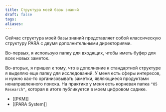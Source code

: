 ```yaml
---
title: Структура моей базы знаний
draft: false
tags: 
aliases:
---
```


Сейчас структура моей базы знаний представляет собой классическую структуру PARA с двумя дополнительными директориями. 

Во-первых, я использую папку для входящих, чтобы  иметь буфер для всех новых заметок. 

Во-вторых, я пришел к тому, что в дополнение к стандартной структуре я выделяю еще папку для исследований. У меня есть сферы интересов, и нужно как-то организовывать заметки, являющиеся продуктами ненаправленного поиска. На практике у меня есть корневая папка `"05 Research"`, которая в итоге публикуется в моем цифровом садике. 

- [[PKM]]
- [[PARA System]]